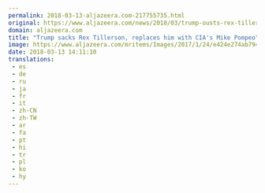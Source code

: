 ```yaml
---
permalink: 2018-03-13-aljazeera.com-217755735.html
original: https://www.aljazeera.com/news/2018/03/trump-ousts-rex-tillerson-replaces-mike-pompeo-180313124513196.html
domain: aljazeera.com
title: "Trump sacks Rex Tillerson, replaces him with CIA's Mike Pompeo"
image: https://www.aljazeera.com/mritems/Images/2017/1/24/e424e274ab794ea388c50375d878c863_18.jpg
date: 2018-03-13 14:11:10
translations: 
 - es
 - de
 - ru
 - ja
 - fr
 - it
 - zh-CN
 - zh-TW
 - ar
 - fa
 - pt
 - hi
 - tr
 - pl
 - ko
 - hy
---
```


